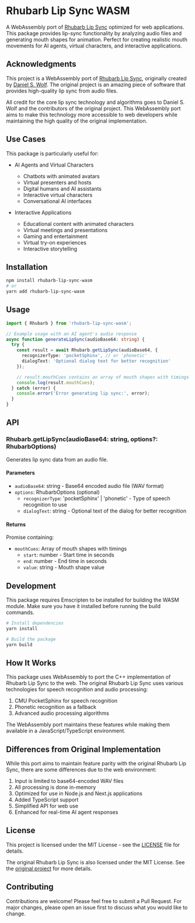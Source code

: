 # Rhubarb Lip Sync WASM

A WebAssembly port of [Rhubarb Lip Sync](https://github.com/DanielSWolf/rhubarb-lip-sync) optimized for web applications. This package provides lip-sync functionality by analyzing audio files and generating mouth shapes for animation. Perfect for creating realistic mouth movements for AI agents, virtual characters, and interactive applications.

## Acknowledgments

This project is a WebAssembly port of [Rhubarb Lip Sync](https://github.com/DanielSWolf/rhubarb-lip-sync), originally created by [Daniel S. Wolf](https://github.com/DanielSWolf). The original project is an amazing piece of software that provides high-quality lip sync from audio files.

All credit for the core lip sync technology and algorithms goes to Daniel S. Wolf and the contributors of the original project. This WebAssembly port aims to make this technology more accessible to web developers while maintaining the high quality of the original implementation.

## Use Cases

This package is particularly useful for:

- AI Agents and Virtual Characters
  - Chatbots with animated avatars
  - Virtual presenters and hosts
  - Digital humans and AI assistants
  - Interactive virtual characters
  - Conversational AI interfaces

- Interactive Applications
  - Educational content with animated characters
  - Virtual meetings and presentations
  - Gaming and entertainment
  - Virtual try-on experiences
  - Interactive storytelling

## Installation

```bash
npm install rhubarb-lip-sync-wasm
# or
yarn add rhubarb-lip-sync-wasm
```

## Usage

```typescript
import { Rhubarb } from 'rhubarb-lip-sync-wasm';

// Example usage with an AI agent's audio response
async function generateLipSync(audioBase64: string) {
  try {
    const result = await Rhubarb.getLipSync(audioBase64, {
      recognizerType: 'pocketSphinx', // or 'phonetic'
      dialogText: 'Optional dialog text for better recognition'
    });

    // result.mouthCues contains an array of mouth shapes with timings
    console.log(result.mouthCues);
  } catch (error) {
    console.error('Error generating lip sync:', error);
  }
}
```

## API

### Rhubarb.getLipSync(audioBase64: string, options?: RhubarbOptions)

Generates lip sync data from an audio file.

#### Parameters

- `audioBase64`: string - Base64 encoded audio file (WAV format)
- `options`: RhubarbOptions (optional)
  - `recognizerType`: 'pocketSphinx' | 'phonetic' - Type of speech recognition to use
  - `dialogText`: string - Optional text of the dialog for better recognition

#### Returns

Promise<LipSyncResult> containing:
- `mouthCues`: Array of mouth shapes with timings
  - `start`: number - Start time in seconds
  - `end`: number - End time in seconds
  - `value`: string - Mouth shape value

## Development

This package requires Emscripten to be installed for building the WASM module. Make sure you have it installed before running the build commands.

```bash
# Install dependencies
yarn install

# Build the package
yarn build
```

## How It Works

This package uses WebAssembly to port the C++ implementation of Rhubarb Lip Sync to the web. The original Rhubarb Lip Sync uses various technologies for speech recognition and audio processing:

1. CMU PocketSphinx for speech recognition
2. Phonetic recognition as a fallback
3. Advanced audio processing algorithms

The WebAssembly port maintains these features while making them available in a JavaScript/TypeScript environment.

## Differences from Original Implementation

While this port aims to maintain feature parity with the original Rhubarb Lip Sync, there are some differences due to the web environment:

1. Input is limited to base64-encoded WAV files
2. All processing is done in-memory
3. Optimized for use in Node.js and Next.js applications
4. Added TypeScript support
5. Simplified API for web use
6. Enhanced for real-time AI agent responses

## License

This project is licensed under the MIT License - see the [LICENSE](LICENSE) file for details.

The original Rhubarb Lip Sync is also licensed under the MIT License. See the [original project](https://github.com/DanielSWolf/rhubarb-lip-sync) for more details.

## Contributing

Contributions are welcome! Please feel free to submit a Pull Request. For major changes, please open an issue first to discuss what you would like to change. 